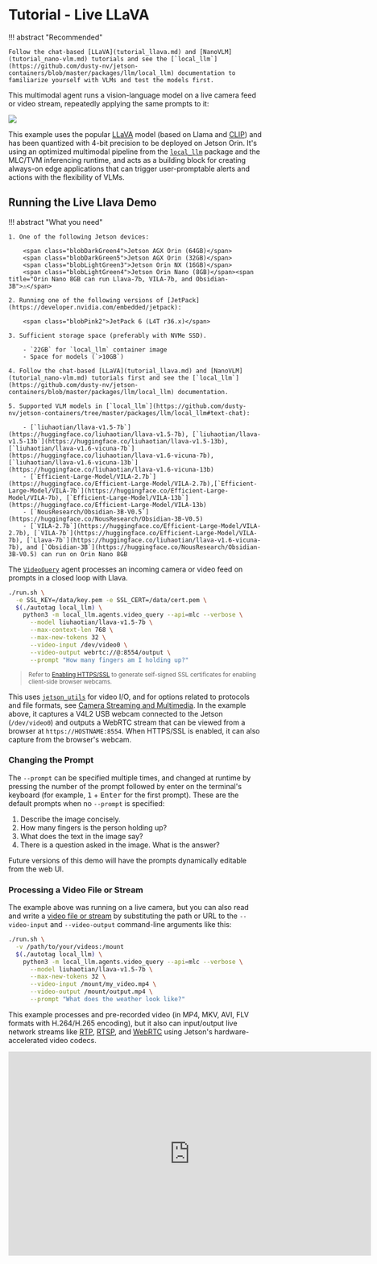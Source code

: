 # Tutorial - Live LLaVA

!!! abstract "Recommended"

    Follow the chat-based [LLaVA](tutorial_llava.md) and [NanoVLM](tutorial_nano-vlm.md) tutorials and see the [`local_llm`](https://github.com/dusty-nv/jetson-containers/blob/master/packages/llm/local_llm) documentation to familiarize yourself with VLMs and test the models first.
    
This multimodal agent runs a vision-language model on a live camera feed or video stream, repeatedly applying the same prompts to it:

<a href="https://youtu.be/X-OXxPiUTuU" target="_blank"><img src="https://raw.githubusercontent.com/dusty-nv/jetson-containers/docs/docs/images/live_llava.gif"></a>

This example uses the popular [LLaVA](https://llava-vl.github.io/) model (based on Llama and [CLIP](https://openai.com/research/clip)) and has been quantized with 4-bit precision to be deployed on Jetson Orin.  It's using an optimized multimodal pipeline from the [`local_llm`](https://github.com/dusty-nv/jetson-containers/tree/master/packages/llm/local_llm) package and the MLC/TVM inferencing runtime, and acts as a building block for creating always-on edge applications that can trigger user-promptable alerts and actions with the flexibility of VLMs.

## Running the Live Llava Demo

!!! abstract "What you need"

    1. One of the following Jetson devices:

        <span class="blobDarkGreen4">Jetson AGX Orin (64GB)</span>
        <span class="blobDarkGreen5">Jetson AGX Orin (32GB)</span>
        <span class="blobLightGreen3">Jetson Orin NX (16GB)</span>
        <span class="blobLightGreen4">Jetson Orin Nano (8GB)</span><span title="Orin Nano 8GB can run Llava-7b, VILA-7b, and Obsidian-3B">⚠️</span>
	   
    2. Running one of the following versions of [JetPack](https://developer.nvidia.com/embedded/jetpack):

        <span class="blobPink2">JetPack 6 (L4T r36.x)</span>

    3. Sufficient storage space (preferably with NVMe SSD).

        - `22GB` for `local_llm` container image
        - Space for models (`>10GB`)
		 
    4. Follow the chat-based [LLaVA](tutorial_llava.md) and [NanoVLM](tutorial_nano-vlm.md) tutorials first and see the [`local_llm`](https://github.com/dusty-nv/jetson-containers/blob/master/packages/llm/local_llm) documentation.

    5. Supported VLM models in [`local_llm`](https://github.com/dusty-nv/jetson-containers/tree/master/packages/llm/local_llm#text-chat):
    
        - [`liuhaotian/llava-v1.5-7b`](https://huggingface.co/liuhaotian/llava-v1.5-7b), [`liuhaotian/llava-v1.5-13b`](https://huggingface.co/liuhaotian/llava-v1.5-13b), [`liuhaotian/llava-v1.6-vicuna-7b`](https://huggingface.co/liuhaotian/llava-v1.6-vicuna-7b), [`liuhaotian/llava-v1.6-vicuna-13b`](https://huggingface.co/liuhaotian/llava-v1.6-vicuna-13b)
        - [`Efficient-Large-Model/VILA-2.7b`](https://huggingface.co/Efficient-Large-Model/VILA-2.7b),[`Efficient-Large-Model/VILA-7b`](https://huggingface.co/Efficient-Large-Model/VILA-7b), [`Efficient-Large-Model/VILA-13b`](https://huggingface.co/Efficient-Large-Model/VILA-13b)
        - [`NousResearch/Obsidian-3B-V0.5`](https://huggingface.co/NousResearch/Obsidian-3B-V0.5)
        - [`VILA-2.7b`](https://huggingface.co/Efficient-Large-Model/VILA-2.7b), [`VILA-7b`](https://huggingface.co/Efficient-Large-Model/VILA-7b), [`Llava-7b`](https://huggingface.co/liuhaotian/llava-v1.6-vicuna-7b), and [`Obsidian-3B`](https://huggingface.co/NousResearch/Obsidian-3B-V0.5) can run on Orin Nano 8GB
		
The [`VideoQuery`](https://github.com/dusty-nv/jetson-containers/blob/master/packages/llm/local_llm/agents/video_query.py) agent processes an incoming camera or video feed on prompts in a closed loop with Llava.  

```bash
./run.sh \
  -e SSL_KEY=/data/key.pem -e SSL_CERT=/data/cert.pem \
  $(./autotag local_llm) \
	python3 -m local_llm.agents.video_query --api=mlc --verbose \
	  --model liuhaotian/llava-v1.5-7b \
	  --max-context-len 768 \
	  --max-new-tokens 32 \
	  --video-input /dev/video0 \
	  --video-output webrtc://@:8554/output \
	  --prompt "How many fingers am I holding up?"
```
> <small>Refer to [Enabling HTTPS/SSL](https://github.com/dusty-nv/jetson-containers/tree/master/packages/llm/local_llm#enabling-httpsssl) to generate self-signed SSL certificates for enabling client-side browser webcams.</small>

This uses [`jetson_utils`](https://github.com/dusty-nv/jetson-utils) for video I/O, and for options related to protocols and file formats, see [Camera Streaming and Multimedia](https://github.com/dusty-nv/jetson-inference/blob/master/docs/aux-streaming.md).  In the example above, it captures a V4L2 USB webcam connected to the Jetson (`/dev/video0`) and outputs a WebRTC stream that can be viewed from a browser at `https://HOSTNAME:8554`.  When HTTPS/SSL is enabled, it can also capture from the browser's webcam.

### Changing the Prompt 

The `--prompt` can be specified multiple times, and changed at runtime by pressing the number of the prompt followed by enter on the terminal's keyboard (for example, <kbd>1</kbd> + <kbd>Enter</kbd> for the first prompt).  These are the default prompts when no `--prompt` is specified:

1. Describe the image concisely.
2. How many fingers is the person holding up?
3. What does the text in the image say?
4. There is a question asked in the image.  What is the answer?

Future versions of this demo will have the prompts dynamically editable from the web UI.

### Processing a Video File or Stream

The example above was running on a live camera, but you can also read and write a [video file or stream](https://github.com/dusty-nv/jetson-inference/blob/master/docs/aux-streaming.md) by substituting the path or URL to the `--video-input` and `--video-output` command-line arguments like this:

```bash
./run.sh \
  -v /path/to/your/videos:/mount
  $(./autotag local_llm) \
	python3 -m local_llm.agents.video_query --api=mlc --verbose \
	  --model liuhaotian/llava-v1.5-7b \
	  --max-new-tokens 32 \
	  --video-input /mount/my_video.mp4 \
	  --video-output /mount/output.mp4 \
	  --prompt "What does the weather look like?"
```

This example processes and pre-recorded video (in MP4, MKV, AVI, FLV formats with H.264/H.265 encoding), but it also can input/output live network streams like [RTP](https://github.com/dusty-nv/jetson-inference/blob/master/docs/aux-streaming.md#rtp), [RTSP](https://github.com/dusty-nv/jetson-inference/blob/master/docs/aux-streaming.md#rtsp), and [WebRTC](https://github.com/dusty-nv/jetson-inference/blob/master/docs/aux-streaming.md#webrtc) using Jetson's hardware-accelerated video codecs.

<iframe width="720" height="405" src="https://www.youtube.com/embed/X-OXxPiUTuU" title="YouTube video player" frameborder="0" allow="accelerometer; autoplay; clipboard-write; encrypted-media; gyroscope; picture-in-picture; web-share" allowfullscreen></iframe>

